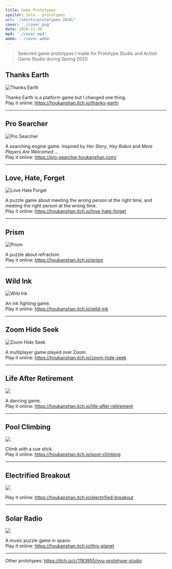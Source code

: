 ```yaml
---
title: Game Prototypes
spoiler: Solo - prototypes
url: '/shorts/prototypes-2020/'
cover: './cover.png'
date: 2020-11-30
mp4: './cover.mp4'
webm: './cover.webm'
---
```


> Selected game prototypes I made for Prototype Studio and Action Game Studio during Spring 2020.

## Thanks Earth

![Thanks Earth](./thanks-earth.gif)

Thanks Earth is a platform game but I changed one thing.  
Play it online: https://houkanshan.itch.io/thanks-earth

---
## Pro Searcher

![Pro Searcher](./pro-searcher.png)

A searching engine game. Inspired by *Her Story*, *Hey Robot* and *More Players Are Welcomed ...*  
Play it online: https://pro-searcher.houkanshan.com/

---

## Love, Hate, Forget

![Love Hate Forget](./love-hate-forget.png)

A puzzle game about meeting the wrong person at the right time, and meeting the right person at the wrong time.  
Play it online: https://houkanshan.itch.io/love-hate-forget

---

## Prism

![Prism](./prism.png)

A puzzle about refraction.  
Play it online: https://houkanshan.itch.io/prism

---

## Wild Ink

![Wild Ink](./wild-ink.png)

An ink fighting game.  
Play it online: https://houkanshan.itch.io/wild-ink

---

## Zoom Hide Seek

![Zoom Hide Seek](./zoom-hide-seek.png)

A multiplayer game played over Zoom.  
Play it online: https://houkanshan.itch.io/zoom-hide-seek

---

## Life After Retirement

![](./life-after-retirement.png)

A dancing game.  
Play it online: https://houkanshan.itch.io/life-after-retirement

---

## Pool Climbing

![](./pool.png)

Climb with a cue stick.  
Play it online: https://houkanshan.itch.io/pool-climbing

---

## Electrified Breakout

![](./electrified-breakout.gif)

Play it online: https://houkanshan.itch.io/electrified-breakout

---

## Solar Radio

![](./solar-radio.png)

A music puzzle game in space.   
Play it online: https://houkanshan.itch.io/this-planet

---

Other prototypes: https://itch.io/c/1183955/nyu-prototype-studio